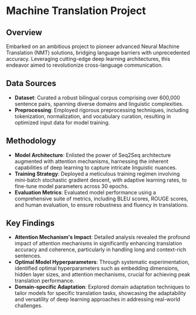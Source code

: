 # Machine Translation Project

## Overview

Embarked on an ambitious project to pioneer advanced Neural Machine Translation (NMT) solutions, bridging language barriers with unprecedented accuracy. Leveraging cutting-edge deep learning architectures, this endeavor aimed to revolutionize cross-language communication.

## Data Sources

- **Dataset**: Curated a robust bilingual corpus comprising over 600,000 sentence pairs, spanning diverse domains and linguistic complexities.
- **Preprocessing**: Employed rigorous preprocessing techniques, including tokenization, normalization, and vocabulary curation, resulting in optimized input data for model training.

## Methodology

- **Model Architecture**: Enlisted the power of Seq2Seq architecture augmented with attention mechanisms, harnessing the inherent capabilities of deep learning to capture intricate linguistic nuances.
- **Training Strategy**: Deployed a meticulous training regimen involving mini-batch stochastic gradient descent, with adaptive learning rates, to fine-tune model parameters across 30 epochs.
- **Evaluation Metrics**: Evaluated model performance using a comprehensive suite of metrics, including BLEU scores, ROUGE scores, and human evaluation, to ensure robustness and fluency in translations.

## Key Findings

- **Attention Mechanism's Impact**: Detailed analysis revealed the profound impact of attention mechanisms in significantly enhancing translation accuracy and coherence, particularly in handling long and context-rich sentences.
- **Optimal Model Hyperparameters**: Through systematic experimentation, identified optimal hyperparameters such as embedding dimensions, hidden layer sizes, and attention mechanisms, crucial for achieving peak translation performance.
- **Domain-specific Adaptation**: Explored domain adaptation techniques to tailor models for specific translation tasks, showcasing the adaptability and versatility of deep learning approaches in addressing real-world challenges.
